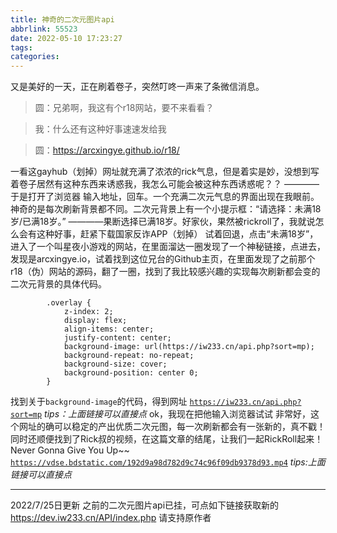 ```yaml
---
title: 神奇的二次元图片api
abbrlink: 55523
date: 2022-05-10 17:23:27
tags:
categories:
---
```

 又是美好的一天，正在刷着卷子，突然叮咚一声来了条微信消息。
<!-- more -->
>圆：兄弟啊，我这有个r18网站，要不来看看？

>我：什么还有这种好事速速发给我

>圆：https://arcxingye.github.io/r18/

一看这gayhub（划掉）网址就充满了浓浓的rick气息，但是着实是妙，没想到写着卷子居然有这种东西来诱惑我，我怎么可能会被这种东西诱惑呢？？
————于是打开了浏览器
输入地址，回车。一个充满二次元气息的界面出现在我眼前。神奇的是每次刷新背景都不同。二次元背景上有一个小提示框：“请选择：未满18岁/已满18岁。”
————果断选择已满18岁。好家伙，果然被rickroll了，我就说怎么会有这种好事，赶紧下载国家反诈APP（划掉）
试着回退，点击“未满18岁”，进入了一个叫星夜小游戏的网站，在里面溜达一圈发现了一个神秘链接，点进去，发现是arcxingye.io，试着找到这位兄台的Github主页，在里面发现了之前那个r18（伪）网站的源码，翻了一圈，找到了我比较感兴趣的实现每次刷新都会变的二次元背景的具体代码。
```
        .overlay {
            z-index: 2;
            display: flex;
            align-items: center;
            justify-content: center;
            background-image: url(https://iw233.cn/api.php?sort=mp);
            background-repeat: no-repeat;
            background-size: cover;
            background-position: center 0;
        }
```
找到关于```background-image```的代码，得到网址
[```https://iw233.cn/api.php?sort=mp```](https://iw233.cn/api.php?sort=mp)
*tips：上面链接可以直接点*
ok，我现在把他输入浏览器试试
非常好，这个网址的确可以稳定的产出优质二次元图，每一次刷新都会有一张新的，真不戳！
同时还顺便找到了Rick叔的视频，在这篇文章的结尾，让我们一起RickRoll起来！
Never Gonna Give You Up~~
[```https://vdse.bdstatic.com/192d9a98d782d9c74c96f09db9378d93.mp4```](https://vdse.bdstatic.com/192d9a98d782d9c74c96f09db9378d93.mp4)
*tips:上面链接可以直接点*

---
2022/7/25日更新
之前的二次元图片api已挂，可点如下链接获取新的
https://dev.iw233.cn/API/index.php
请支持原作者
